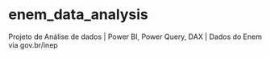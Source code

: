 # enem_data_analysis
Projeto de Análise de dados | Power BI, Power Query, DAX | Dados do Enem via gov.br/inep
